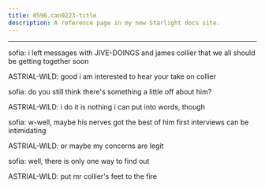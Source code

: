 ```yaml
---
title: 0596.can0223-title
description: A reference page in my new Starlight docs site.
---
```

----- 
sofia: i left messages with JIVE-DOINGS and james collier that we all should be 
getting together soon
 
ASTRIAL-WILD: good
 i am interested to hear your take on collier
 
sofia: do you still think there's something a little off about him? 
 
ASTRIAL-WILD: i do
 it is nothing i can put into words, though
 
sofia: w-well, maybe his nerves got the best of him
 first interviews can be 
intimidating
 
ASTRIAL-WILD: or maybe my concerns are legit
 
sofia: well, there is only one way to find out
 
ASTRIAL-WILD: put mr
 collier's feet to the fire
 
